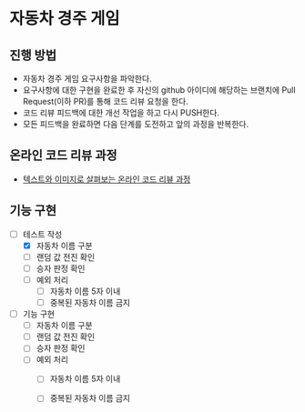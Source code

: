 # 자동차 경주 게임
## 진행 방법
* 자동차 경주 게임 요구사항을 파악한다.
* 요구사항에 대한 구현을 완료한 후 자신의 github 아이디에 해당하는 브랜치에 Pull Request(이하 PR)를 통해 코드 리뷰 요청을 한다.
* 코드 리뷰 피드백에 대한 개선 작업을 하고 다시 PUSH한다.
* 모든 피드백을 완료하면 다음 단계를 도전하고 앞의 과정을 반복한다.

## 온라인 코드 리뷰 과정
* [텍스트와 이미지로 살펴보는 온라인 코드 리뷰 과정](https://github.com/next-step/nextstep-docs/tree/master/codereview)

기능 구현
---
- [ ] 테스트 작성
  - [x] 자동차 이름 구분
  - [ ] 랜덤 값 전진 확인
  - [ ] 승자 판정 확인
  - [ ] 예외 처리
    - [ ] 자동차 이름 5자 이내
    - [ ] 중복된 자동차 이름 금지
  
- [ ] 기능 구현
  - [ ] 자동차 이름 구분
  - [ ] 랜덤 값 전진 확인
  - [ ] 승자 판정 확인
  - [ ] 예외 처리
    - [ ] 자동차 이름 5자 이내
    - [ ] 중복된 자동차 이름 금지

